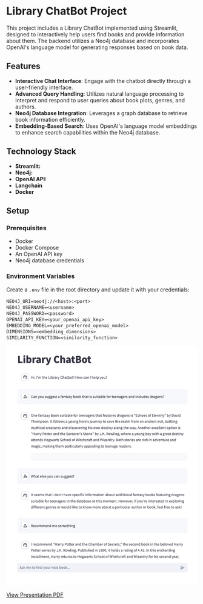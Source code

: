 # Library ChatBot Project

This project includes a Library ChatBot implemented using Streamlit, designed to interactively help users find books and provide information about them. The backend utilizes a Neo4j database and incorporates OpenAI's language model for generating responses based on book data.

## Features

- **Interactive Chat Interface**: Engage with the chatbot directly through a user-friendly interface.
- **Advanced Query Handling**: Utilizes natural language processing to interpret and respond to user queries about book plots, genres, and authors.
- **Neo4j Database Integration**: Leverages a graph database to retrieve book information efficiently.
- **Embedding-Based Search**: Uses OpenAI's language model embeddings to enhance search capabilities within the Neo4j database.

## Technology Stack

- **Streamlit:** 
- **Neo4j:**
- **OpenAI API:**
- **Langchain**
- **Docker**

## Setup

### Prerequisites

- Docker
- Docker Compose
- An OpenAI API key
- Neo4j database credentials

### Environment Variables

Create a `.env` file in the root directory and update it with your credentials:

```plaintext
NEO4J_URI=neo4j://<host>:<port>
NEO4J_USERNAME=<username>
NEO4J_PASSWORD=<password>
OPENAI_API_KEY=<your_openai_api_key>
EMBEDDING_MODEL=<your_preferred_openai_model>
DIMENSIONS=<embedding_dimensions>
SIMILARITY_FUNCTION=<similarity_function>
```

![Demo of Library ChatBot](./asserts/demo.png)


[View Presentation PDF](./asserts/Presentation_1.pdf)



